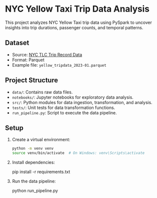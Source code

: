 # NYC Yellow Taxi Trip Data Analysis

This project analyzes NYC Yellow Taxi trip data using PySpark to uncover insights into trip durations, passenger counts, and temporal patterns.

## Dataset

- Source: [NYC TLC Trip Record Data](https://www.nyc.gov/site/tlc/about/tlc-trip-record-data.page)
- Format: Parquet
- Example file: `yellow_tripdata_2023-01.parquet`

## Project Structure

- `data/`: Contains raw data files.
- `notebooks/`: Jupyter notebooks for exploratory data analysis.
- `src/`: Python modules for data ingestion, transformation, and analysis.
- `tests/`: Unit tests for data transformation functions.
- `run_pipeline.py`: Script to execute the data pipeline.

## Setup

1. Create a virtual environment:

   ```bash
   python -m venv venv
   source venv/bin/activate  # On Windows: venv\Scripts\activate
2. Install dependencies:

   pip install -r requirements.txt

3. Run the data pipeline:

   python run_pipeline.py
